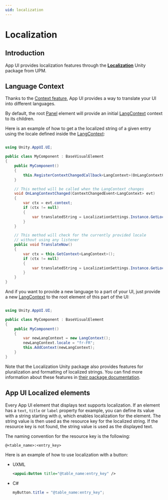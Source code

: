 ```yaml
---
uid: localization
---
```


# Localization

## Introduction

App UI provides localization features through the [**Localization**](https://docs.unity3d.com/Packages/com.unity.localization@1.4/manual/index.html)
Unity package from UPM.

## Language Context

Thanks to the [Context feature](xref:contexts), App UI provides a way to translate your UI into different languages.

By default, the root [Panel](xref:Unity.AppUI.UI.Panel) element will provide an initial [LangContext](xref:Unity.AppUI.Core.LangContext) context to its children.

Here is an example of how to get a the localized string of a given entry using the locale defined inside the [LangContext](xref:Unity.AppUI.Core.LangContext):

```csharp

using Unity.AppUI.UI;

public class MyComponent : BaseVisualElement
{
    public MyComponent()
    {
        this.RegisterContextChangedCallback<LangContext>(OnLangContextChanged);
    }

    // This method will be called when the LangContext changes
    void OnLangContextChanged(ContextChangedEvent<LangContext> evt)
    {
        var ctx = evt.context;
        if (ctx != null)
        {
            var translatedString = LocalizationSettings.Instance.GetLocalizedString("table_name", "entry_key", ctx.locale);
        }
    }

    // This method will check for the currently provided locale
    // without using any listener
    public void TranslateNow()
    {
        var ctx = this.GetContext<LangContext>();
        if (ctx != null)
        {
            var translatedString = LocalizationSettings.Instance.GetLocalizedString("table_name", "entry_key", ctx.locale);
        }
    }
}

```

And if you want to provide a new language to a part of your UI, just provide a new [LangContext](xref:Unity.AppUI.Core.LangContext) to the root element of this part of the UI:

```csharp

using Unity.AppUI.UI;

public class MyComponent : BaseVisualElement
{
    public MyComponent()
    {
        var newLangContext = new LangContext();
        newLangContext.locale = "fr-FR";
        this.AddContext(newLangContext);
    }
}

```

Note that the Localization Unity package also provides features for pluralization and formatting of localized strings.
You can find more information about these features in [their package documentation](https://docs.unity3d.com/Packages/com.unity.localization@1.4/manual/index.html).

## App UI Localized elements

Every App UI element that displays text supports localization.
If an element has a `text`, `title` or `label` property for example, you can define its value with a string starting with `@`,
which enables localization for the element. The string value is then used as the resource key for the localized string.
If the resource key is not found, the string value is used as the displayed text.

The naming convention for the resource key is the following:

```
@<table_name>:<entry_key>
```

Here is an example of how to use localization with a button:

* UXML
  ```xml
  <appui:Button title="@table_name:entry_key" />
  ```

* C#
  ```csharp
  myButton.title = "@table_name:entry_key";
  ```
